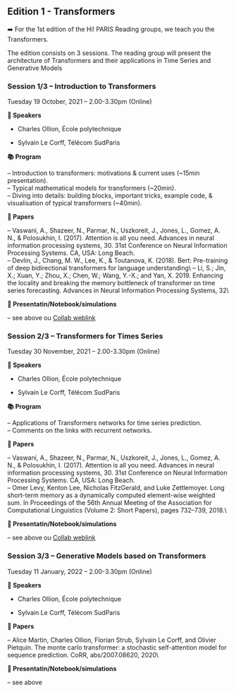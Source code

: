 ## Edition 1 - Transformers

➡️ For the 1st edition of the Hi! PARIS Reading groups, we teach you the Transformers.

The edition consists on 3 sessions.
The reading group will present the architecture of Transformers and their applications in Time Series and Generative Models

### Session 1/3 – Introduction to Transformers
Tuesday 19 October, 2021 – 2.00-3.30pm (Online)


**📣 Speakers**

* Charles Ollion, École polytechnique 

* Sylvain Le Corff, Télécom SudParis 


**📚 Program**

– Introduction to transformers: motivations & current uses (~15min presentation).\
– Typical mathematical models for transformers (~20min).\
– Diving into details: building blocks, important tricks, example code, & visualisation of typical transformers (~40min).


**📑 Papers**

– Vaswani, A., Shazeer, N., Parmar, N., Uszkoreit, J., Jones, L., Gomez, A. N., & Polosukhin, I. (2017). Attention is all you need. Advances in neural information processing systems, 30. 31st Conference on Neural Information Processing Systems. CA, USA: Long Beach.\
– Devlin, J., Chang, M. W., Lee, K., & Toutanova, K. (2018). Bert: Pre-training of deep bidirectional transformers for language understanding\ 
– Li, S.; Jin, X.; Xuan, Y.; Zhou, X.; Chen, W.; Wang, Y.-X.; and Yan, X. 2019. Enhancing the locality and breaking the memory bottleneck of transformer on time series forecasting. Advances in Neural Information Processing Systems, 32\


**🐍 Presentatin/Notebook/simulations**

– see above ou [Collab weblink](https://colab.research.google.com/github/charlesollion/dlexperiments/blob/master/5-Transformers-Intro/TransformersHandsOn.ipynb)


### Session 2/3 – Transformers for Times Series
Tuesday 30 November, 2021 – 2.00-3.30pm (Online)


**📣 Speakers**

* Charles Ollion, École polytechnique 

* Sylvain Le Corff, Télécom SudParis  


**📚 Program**

– Applications of Transformers networks for time series prediction.\
– Comments on the links with recurrent networks.

**📑 Papers**

– Vaswani, A., Shazeer, N., Parmar, N., Uszkoreit, J., Jones, L., Gomez, A. N., & Polosukhin, I. (2017). Attention is all you need. Advances in neural information processing systems, 30. 31st Conference on Neural Information Processing Systems. CA, USA: Long Beach.\
– Omer Levy, Kenton Lee, Nicholas FitzGerald, and Luke Zettlemoyer. Long short-term memory as a dynamically computed element-wise weighted sum. In Proceedings of the 56th Annual Meeting of the Association for Computational Linguistics (Volume 2: Short Papers), pages 732–739, 2018.\  


**🐍 Presentatin/Notebook/simulations**

– see above ou [Collab weblink](https://colab.research.google.com/github/charlesollion/dlexperiments/blob/master/7-Transformers-Timeseries/Transformers_for_timeseries.ipynb)


### Session 3/3 – Generative Models based on Transformers
Tuesday 11 January, 2022 – 2.00-3.30pm (Online)


**📣 Speakers**

* Charles Ollion, École polytechnique 

* Sylvain Le Corff, Télécom SudParis  


**📑 Papers**

– Alice Martin, Charles Ollion, Florian Strub, Sylvain Le Corff, and Olivier Pietquin. The monte carlo transformer: a stochastic self-attention model for sequence prediction. CoRR, abs/2007.08620, 2020\


**🐍 Presentatin/Notebook/simulations**

– see above